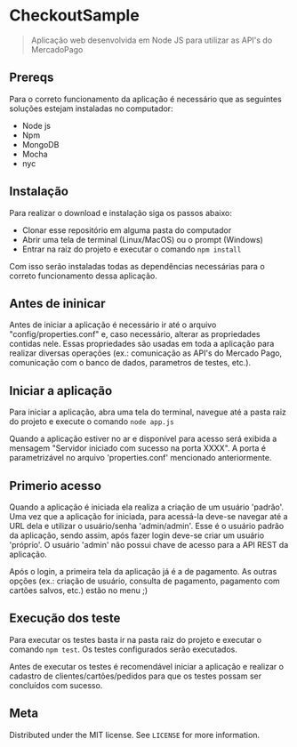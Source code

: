 # CheckoutSample
 
> Aplicação web desenvolvida em Node JS para utilizar as API's do MercadoPago

## Prereqs

Para o correto funcionamento da aplicação é necessário que as seguintes soluções estejam instaladas no computador:

- Node js
- Npm
- MongoDB
- Mocha
- nyc

## Instalação

Para realizar o download e instalação siga os passos abaixo:

- Clonar esse repositório em alguma pasta do computador
- Abrir uma tela de terminal (Linux/MacOS) ou o prompt (Windows)
- Entrar na raiz do projeto e executar o comando ```npm install```

Com isso serão instaladas todas as dependências necessárias para o correto funcionamento dessa aplicação.

## Antes de ininicar

Antes de iniciar a aplicação é necessário ir até o arquivo "config/properties.conf" e, caso necessário, alterar as propriedades contidas nele. Essas propriedades são usadas em toda a aplicação para realizar diversas operações (ex.: comunicação as API's do Mercado Pago, comunicação com o banco de dados, parametros de testes, etc.).

## Iniciar a aplicação

Para iniciar a aplicação, abra uma tela do terminal, navegue até a pasta raiz do projeto e execute o comando ```node app.js```

Quando a aplicação estiver no ar e disponível para acesso será exibida a mensagem "Servidor iniciado com sucesso na porta XXXX". A porta é parametrizável no arquivo 'properties.conf' mencionado anteriormente.

## Primerio acesso

Quando a aplicação é iniciada ela realiza a criação de um usuário 'padrão'. Uma vez que a aplicação for iniciada, para acessá-la deve-se navegar até a URL dela e utilizar o usuário/senha 'admin/admin'. Esse é o usuário padrão da aplicação, sendo assim, após fazer login deve-se criar um usuário 'próprio'. O usuário 'admin' não possui chave de acesso para a API REST da aplicação.

Após o login, a primeira tela da aplicação já é a de pagamento. As outras opções (ex.: criação de usuário, consulta de pagamento, pagamento com cartões salvos, etc.) estão no menu ;)

## Execução dos teste

Para executar os testes basta ir na pasta raiz do projeto e executar o comando ```npm test```. Os testes configurados serão executados. 

Antes de executar os testes é recomendável iniciar a aplicação e realizar o cadastro de clientes/cartões/pedidos para que os testes possam ser concluídos com sucesso.

## Meta

Distributed under the MIT license. See ``LICENSE`` for more information.
